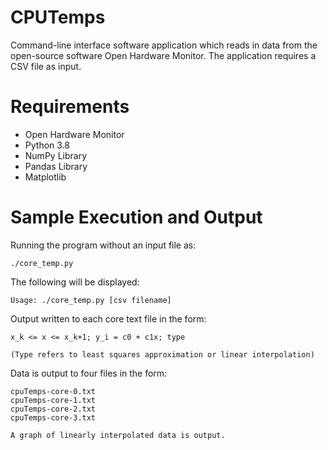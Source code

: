 # CPUTemps

Command-line interface software application which reads in data from the open-source software Open Hardware Monitor.
The application requires a CSV file as input.

# Requirements
* Open Hardware Monitor
* Python 3.8
* NumPy Library
* Pandas Library
* Matplotlib

# Sample Execution and Output

Running the program without an input file as: 
```
./core_temp.py
```
The following will be displayed:
```
Usage: ./core_temp.py [csv filename]
```
Output written to each core text file in the form:
```
x_k <= x <= x_k+1; y_i = c0 + c1x; type

(Type refers to least squares approximation or linear interpolation)
```
Data is output to four files in the form:
```
cpuTemps-core-0.txt
cpuTemps-core-1.txt
cpuTemps-core-2.txt
cpuTemps-core-3.txt

A graph of linearly interpolated data is output.
```
